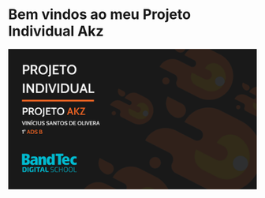  # Bem vindos ao meu Projeto Individual Akz
![](https://github.com/akzv-oliveira/Akz/blob/master/capa.png)
